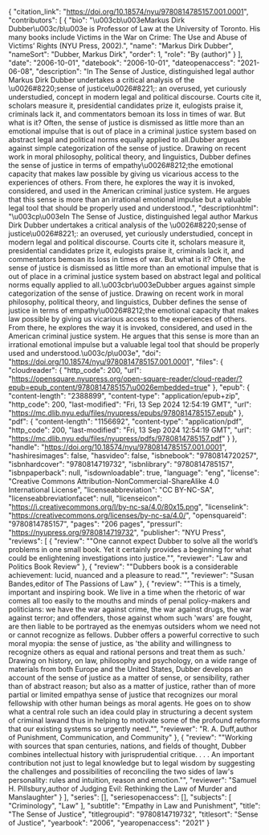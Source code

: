 {
   "citation_link": "https://doi.org/10.18574/nyu/9780814785157.001.0001",
   "contributors": [
     {
       "bio": "\u003cb\u003eMarkus Dirk Dubber\u003c/b\u003e is Professor of Law at the University of Toronto. His many books include Victims in the War on Crime: The Use and Abuse of Victims’ Rights (NYU Press, 2002).",
       "name": "Markus Dirk Dubber",
       "nameSort": "Dubber, Markus Dirk",
       "order": 1,
       "role": "By (author)"
     }
   ],
   "date": "2006-10-01",
   "datebook": "2006-10-01",
   "dateopenaccess": "2021-06-08",
   "description": "In The Sense of Justice, distinguished legal author Markus Dirk Dubber undertakes a critical analysis of the \u0026#8220;sense of justice\u0026#8221;: an overused, yet curiously understudied, concept in modern legal and political discourse. Courts cite it, scholars measure it, presidential candidates prize it, eulogists praise it, criminals lack it, and commentators bemoan its loss in times of war. But what is it? Often, the sense of justice is dismissed as little more than an emotional impulse that is out of place in a criminal justice system based on abstract legal and political norms equally applied to all.Dubber argues against simple categorization of the sense of justice. Drawing on recent work in moral philosophy, political theory, and linguistics, Dubber defines the sense of justice in terms of empathy\u0026#8212;the emotional capacity that makes law possible by giving us vicarious access to the experiences of others. From there, he explores the way it is invoked, considered, and used in the American criminal justice system. He argues that this sense is more than an irrational emotional impulse but a valuable legal tool that should be properly used and understood.",
   "descriptionhtml": "\u003cp\u003eIn The Sense of Justice, distinguished legal author Markus Dirk Dubber undertakes a critical analysis of the \u0026#8220;sense of justice\u0026#8221;: an overused, yet curiously understudied, concept in modern legal and political discourse. Courts cite it, scholars measure it, presidential candidates prize it, eulogists praise it, criminals lack it, and commentators bemoan its loss in times of war. But what is it? Often, the sense of justice is dismissed as little more than an emotional impulse that is out of place in a criminal justice system based on abstract legal and political norms equally applied to all.\u003cbr\u003eDubber argues against simple categorization of the sense of justice. Drawing on recent work in moral philosophy, political theory, and linguistics, Dubber defines the sense of justice in terms of empathy\u0026#8212;the emotional capacity that makes law possible by giving us vicarious access to the experiences of others. From there, he explores the way it is invoked, considered, and used in the American criminal justice system. He argues that this sense is more than an irrational emotional impulse but a valuable legal tool that should be properly used and understood.\u003c/p\u003e",
   "doi": "https://doi.org/10.18574/nyu/9780814785157.001.0001",
   "files": {
     "cloudreader": {
       "http_code": 200,
       "url": "https://opensquare.nyupress.org/open-square-reader/cloud-reader/?epub=epub_content/9780814785157\u0026embedded=true"
     },
     "epub": {
       "content-length": "2388899",
       "content-type": "application/epub+zip",
       "http_code": 200,
       "last-modified": "Fri, 13 Sep 2024 12:54:19 GMT",
       "url": "https://mc.dlib.nyu.edu/files/nyupress/epubs/9780814785157.epub"
     },
     "pdf": {
       "content-length": "1156692",
       "content-type": "application/pdf",
       "http_code": 200,
       "last-modified": "Fri, 13 Sep 2024 12:54:19 GMT",
       "url": "https://mc.dlib.nyu.edu/files/nyupress/pdfs/9780814785157.pdf"
     }
   },
   "handle": "https://doi.org/10.18574/nyu/9780814785157.001.0001",
   "hashiresimages": false,
   "hasvideo": false,
   "isbnebook": "9780814720257",
   "isbnhardcover": "9780814719732",
   "isbnlibrary": "9780814785157",
   "isbnpaperback": null,
   "isdownloadable": true,
   "language": "eng",
   "license": "Creative Commons Attribution-NonCommercial-ShareAlike 4.0 International License",
   "licenseabbreviation": "CC BY-NC-SA",
   "licenseabbreviationfacet": null,
   "licenseicon": "https://i.creativecommons.org/l/by-nc-sa/4.0/80x15.png",
   "licenselink": "https://creativecommons.org/licenses/by-nc-sa/4.0/",
   "opensquareid": "9780814785157",
   "pages": "206 pages",
   "pressurl": "https://nyupress.org/9780814719732",
   "publisher": "NYU Press",
   "reviews": [
     {
       "review": "\"One cannot expect Dubber to solve all the world’s problems in one small book.  Yet it certainly provides a beginning for what could be enlightening investigations into justice.\"",
       "reviewer": "Law and Politics Book Review"
     },
     {
       "review": "\"Dubbers book is a considerable achievement: lucid, nuanced and a pleasure to read.\"",
       "reviewer": "Susan Bandes,editor of The Passions of Law"
     },
     {
       "review": "\"This is a timely, important and inspiring book. We live in a time when the rhetoric of war comes all too easily to the mouths and minds of penal policy-makers and politicians: we have the war against crime, the war against drugs, the war against terror; and offenders, those against whom such 'wars' are fought, are then liable to be portrayed as the enemyas outsiders whom we need not or cannot recognize as fellows. Dubber offers a powerful corrective to such moral myopia: the sense of justice, as 'the ability and willingness to recognize others as equal and rational persons and treat them as such.' Drawing on history, on law, philosophy and psychology, on a wide range of materials from both Europe and the United States, Dubber develops an account of the sense of justice as a matter of sense, or sensibility, rather than of abstract reason; but also as a matter of justice, rather than of more partial or limited empathya sense of justice that recognizes our moral fellowship with other human beings as moral agents. He goes on to show what a central role such an idea could play in structuring a decent system of criminal lawand thus in helping to motivate some of the profound reforms that our existing systems so urgently need.\"",
       "reviewer": "R. A. Duff,author of Punishment, Communication, and Community"
     },
     {
       "review": "\"Working with sources that span centuries, nations, and fields of thought, Dubber combines intellectual history with jurisprudential critique. . . . An important contribution not just to legal knowledge but to legal wisdom by suggesting the challenges and possibilities of reconciling the two sides of law's personality: rules and intuition, reason and emotion.\"",
       "reviewer": "Samuel H. Pillsbury,author of Judging Evil: Rethinking the Law of Murder and Manslaughter"
     }
   ],
   "series": [],
   "seriesopenaccess": [],
   "subjects": [
     "Criminology",
     "Law"
   ],
   "subtitle": "Empathy in Law and Punishment",
   "title": "The Sense of Justice",
   "titlegroupid": "9780814719732",
   "titlesort": "Sense of Justice",
   "yearbook": "2006",
   "yearopenaccess": "2021"
 }
